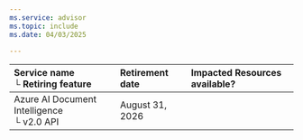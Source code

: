 ```yaml
---
ms.service: advisor
ms.topic: include
ms.date: 04/03/2025

---
```


| Service name <br />&#9492; Retiring feature | Retirement date | Impacted Resources available? |
|:--- |:--- |:--- |
| Azure AI Document Intelligence <br />&#9492; v2.0 API | August 31, 2026 |  |
